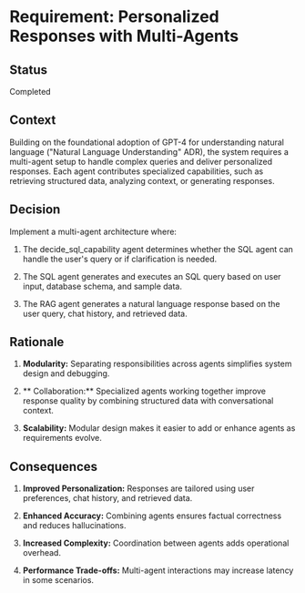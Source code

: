 ﻿# Requirement: Personalized Responses with Multi-Agents

## Status
Completed

## Context

Building on the foundational adoption of GPT-4 for understanding natural language ("Natural Language Understanding" ADR), the system requires a multi-agent setup to handle complex queries and deliver personalized responses. Each agent contributes specialized capabilities, such as retrieving structured data, analyzing context, or generating responses.

## Decision

Implement a multi-agent architecture where:

1.  The decide_sql_capability agent determines whether the SQL agent can handle the user's query or if clarification is needed.
    

2.  The SQL agent generates and executes an SQL query based on user input, database schema, and sample data.
    

3.  The RAG agent generates a natural language response based on the user query, chat history, and retrieved data.
    

## Rationale

1.  **Modularity:** Separating responsibilities across agents simplifies system design and debugging.
    

2. ** Collaboration:** Specialized agents working together improve response quality by combining structured data with conversational context.
    

3.  **Scalability:** Modular design makes it easier to add or enhance agents as requirements evolve.
    

## Consequences

1.  **Improved Personalization:** Responses are tailored using user preferences, chat history, and retrieved data.
    

2.  **Enhanced Accuracy:** Combining agents ensures factual correctness and reduces hallucinations.
    

3.  **Increased Complexity:** Coordination between agents adds operational overhead.
    

4.  **Performance Trade-offs:** Multi-agent interactions may increase latency in some scenarios.

